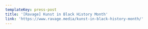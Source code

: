 ```yaml
---
templateKey: press-post
title: '[Ravage] Kunst in Black History Month'
link: 'https://www.ravage.media/kunst-in-black-history-month/'
---
```


